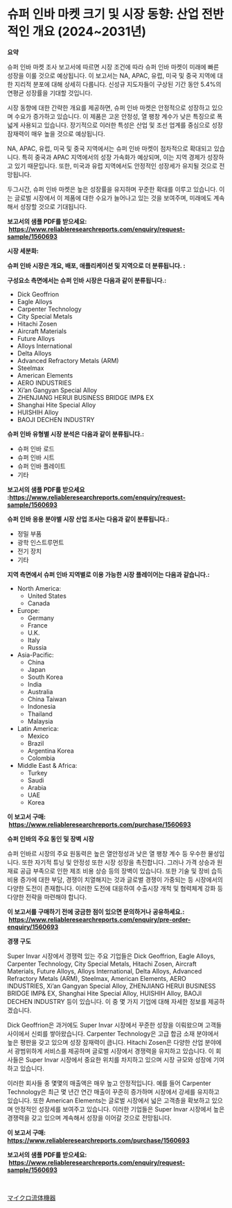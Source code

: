 <p><h1>슈퍼 인바 마켓 크기 및 시장 동향: 산업 전반적인 개요 (2024~2031년)</h1></p><p><strong>요약</strong></p>
<p><p>슈퍼 인바 마켓 조사 보고서에 따르면 시장 조건에 따라 슈퍼 인바 마켓이 미래에 빠른 성장을 이룰 것으로 예상됩니다. 이 보고서는 NA, APAC, 유럽, 미국 및 중국 지역에 대한 지리적 분포에 대해 상세히 다룹니다. 신성규 지도자들이 구상된 기간 동안 5.4%의 연평균 성장률을 기대할 것입니다.</p><p>시장 동향에 대한 간략한 개요를 제공하면, 슈퍼 인바 마켓은 안정적으로 성장하고 있으며 수요가 증가하고 있습니다. 이 제품은 고온 안정성, 열 팽창 계수가 낮은 특징으로 폭넓게 사용되고 있습니다. 장기적으로 이러한 특성은 산업 및 조선 업계를 중심으로 성장 잠재력이 매우 높을 것으로 예상됩니다.</p><p>NA, APAC, 유럽, 미국 및 중국 지역에서는 슈퍼 인바 마켓이 점차적으로 확대되고 있습니다. 특히 중국과 APAC 지역에서의 성장 가속화가 예상되며, 이는 지역 경제가 성장하고 있기 때문입니다. 또한, 미국과 유럽 지역에서도 안정적인 성장세가 유지될 것으로 전망됩니다.</p><p>두그시간, 슈퍼 인바 마켓은 높은 성장률을 유지하며 꾸준한 확대를 이루고 있습니다. 이는 글로벌 시장에서 이 제품에 대한 수요가 늘어나고 있는 것을 보여주며, 미래에도 계속해서 성장할 것으로 기대됩니다.</p></p>
<p><strong>보고서의 샘플 PDF를 받으세요: &nbsp;<a href="https://www.reliableresearchreports.com/enquiry/request-sample/1560693">https://www.reliableresearchreports.com/enquiry/request-sample/1560693</a></strong></p>
<p><strong>시장 세분화:</strong></p>
<p><strong> 슈퍼 인바 시장은 개요, 배포, 애플리케이션 및 지역으로 더 분류됩니다. :</strong></p>
<p><strong>구성요소 측면에서는 슈퍼 인바 시장은 다음과 같이 분류됩니다.:</strong></p>
<p><ul><li>Dick Geoffrion</li><li>Eagle Alloys</li><li>Carpenter Technology</li><li>City Special Metals</li><li>Hitachi Zosen</li><li>Aircraft Materials</li><li>Future Alloys</li><li>Alloys International</li><li>Delta Alloys</li><li>Advanced Refractory Metals (ARM)</li><li>Steelmax</li><li>American Elements</li><li>AERO INDUSTRIES</li><li>Xi’an Gangyan Special Alloy</li><li>ZHENJIANG HERUI BUSINESS BRIDGE IMP& EX</li><li>Shanghai Hite Special Alloy</li><li>HUISHIH Alloy</li><li>BAOJI DECHEN INDUSTRY</li></ul></p>
<p><strong> 슈퍼 인바 유형별 시장 분석은 다음과 같이 분류됩니다.:</strong></p>
<p><ul><li>슈퍼 인바 로드</li><li>슈퍼 인바 시트</li><li>슈퍼 인바 플레이트</li><li>기타</li></ul></p>
<p><strong>보고서의 샘플 PDF를 받으세요 :<a href="https://www.reliableresearchreports.com/enquiry/request-sample/1560693">https://www.reliableresearchreports.com/enquiry/request-sample/1560693</a></strong></p>
<p><strong> 슈퍼 인바 응용 분야별 시장 산업 조사는 다음과 같이 분류됩니다.:</strong></p>
<p><ul><li>정밀 부품</li><li>광학 인스트루먼트</li><li>전기 장치</li><li>기타</li></ul></p>
<p><strong>지역 측면에서 슈퍼 인바 지역별로 이용 가능한 시장 플레이어는 다음과 같습니다.:</strong></p>
<p><ul>
    <li>
        North America:
        <ul>
            <li>United States</li>
            <li>Canada</li>
        </ul>
    </li>
    <li>
        Europe:
        <ul>
            <li>Germany</li>
            <li>France</li>
            <li>U.K.</li>
            <li>Italy</li>
            <li>Russia</li>
        </ul>
    </li>
    <li>
        Asia-Pacific:
        <ul>
            <li>China</li>
            <li>Japan</li>
            <li>South Korea</li>
            <li>India</li>
            <li>Australia</li>
            <li>China Taiwan</li>
            <li>Indonesia</li>
            <li>Thailand</li>
            <li>Malaysia</li>
        </ul>
    </li>
    <li>
        Latin America:
        <ul>
            <li>Mexico</li>
            <li>Brazil</li>
            <li>Argentina Korea</li>
            <li>Colombia</li>
        </ul>
    </li>
    <li>
        Middle East & Africa:
        <ul>
            <li>Turkey</li>
            <li>Saudi</li>
            <li>Arabia</li>
            <li>UAE</li>
            <li>Korea</li>
        </ul>
    </li>
    </ul></p>
<p><strong>이 보고서 구매: &nbsp;<a href="https://www.reliableresearchreports.com/purchase/1560693">https://www.reliableresearchreports.com/purchase/1560693</a></strong></p>
<p><strong>슈퍼 인바의 주요 동인 및 장벽 시장</strong></p>
<p><p>슈퍼 인바르 시장의 주요 원동력은 높은 열안정성과 낮은 열 팽창 계수 등 우수한 물성입니다. 또한 자기적 튜닝 및 안정성 또한 시장 성장을 촉진합니다. 그러나 가격 상승과 원재료 공급 부족으로 인한 제조 비용 상승 등의 장벽이 있습니다. 또한 기술 및 장비 습득비용 증가에 대한 부담, 경쟁이 치열해지는 것과 글로벌 경쟁이 가중되는 등 시장에서의 다양한 도전이 존재합니다. 이러한 도전에 대응하여 수출시장 개척 및 협력체계 강화 등 다양한 전략을 마련해야 합니다.</p></p>
<p><strong>이 보고서를 구매하기 전에 궁금한 점이 있으면 문의하거나 공유하세요.: &nbsp;<a href="https://www.reliableresearchreports.com/enquiry/pre-order-enquiry/1560693">https://www.reliableresearchreports.com/enquiry/pre-order-enquiry/1560693</a></strong></p>
<p><strong>경쟁 구도</strong></p>
<p><p>Super Invar 시장에서 경쟁력 있는 주요 기업들은 Dick Geoffrion, Eagle Alloys, Carpenter Technology, City Special Metals, Hitachi Zosen, Aircraft Materials, Future Alloys, Alloys International, Delta Alloys, Advanced Refractory Metals (ARM), Steelmax, American Elements, AERO INDUSTRIES, Xi’an Gangyan Special Alloy, ZHENJIANG HERUI BUSINESS BRIDGE IMP& EX, Shanghai Hite Special Alloy, HUISHIH Alloy, BAOJI DECHEN INDUSTRY 등이 있습니다. 이 중 몇 가지 기업에 대해 자세한 정보를 제공하겠습니다.</p><p>Dick Geoffrion은 과거에도 Super Invar 시장에서 꾸준한 성장을 이뤄왔으며 고객들 사이에서 신뢰를 쌓아왔습니다. Carpenter Technology은 고급 합금 소재 분야에서 높은 평판을 갖고 있으며 성장 잠재력이 큽니다. Hitachi Zosen은 다양한 산업 분야에서 광범위하게 서비스를 제공하며 글로벌 시장에서 경쟁력을 유지하고 있습니다. 이 회사들은 Super Invar 시장에서 중요한 위치를 차지하고 있으며 시장 규모와 성장에 기여하고 있습니다.</p><p>이러한 회사들 중 몇몇의 매출액은 매우 높고 안정적입니다. 예를 들어 Carpenter Technology은 최근 몇 년간 연간 매출이 꾸준히 증가하며 시장에서 강세를 유지하고 있습니다. 또한 American Elements는 글로벌 시장에서 넓은 고객층을 확보하고 있으며 안정적인 성장세를 보여주고 있습니다. 이러한 기업들은 Super Invar 시장에서 높은 경쟁력을 갖고 있으며 계속해서 성장을 이어갈 것으로 전망됩니다.</p></p>
<p><strong>이 보고서 구매: &nbsp; <a href="https://www.reliableresearchreports.com/purchase/1560693">https://www.reliableresearchreports.com/purchase/1560693</a></strong></p>
<p><strong>보고서의 샘플 PDF를 받으세요: &nbsp;<a href="https://www.reliableresearchreports.com/enquiry/request-sample/1560693">https://www.reliableresearchreports.com/enquiry/request-sample/1560693</a></strong><strong></strong></p>
<p>&nbsp;</p>
<p><p><a href="https://github.com/zoetazuur/Market-Research-Report-List-1/blob/main/96038636409.md">マイクロ流体機器</a></p></p>